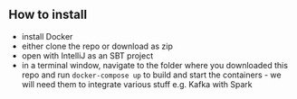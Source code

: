 ## How to install

- install Docker
- either clone the repo or download as zip
- open with IntelliJ as an SBT project
- in a terminal window, navigate to the folder where you downloaded this repo and run `docker-compose up` to build and start the containers - we will need them to integrate various stuff e.g. Kafka with  Spark






